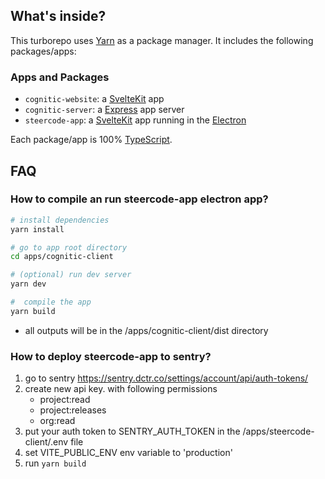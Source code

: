 ## What's inside?

This turborepo uses [Yarn](https://classic.yarnpkg.com/lang/en/) as a package manager. It includes the following packages/apps:

### Apps and Packages

- `cognitic-website`: a [SvelteKit](https://kit.svelte.dev/) app
- `cognitic-server`: a [Express](https://expressjs.com/) app server
- `steercode-app`: a [SvelteKit](https://kit.svelte.dev/) app running in the [Electron](https://www.electronjs.org/)

Each package/app is 100% [TypeScript](https://www.typescriptlang.org/).


## FAQ

### How to compile an run steercode-app electron app?

```sh
# install dependencies 
yarn install

# go to app root directory
cd apps/cognitic-client

# (optional) run dev server
yarn dev

#  compile the app
yarn build
```
- all outputs will be in the /apps/cognitic-client/dist directory

### How to deploy steercode-app to sentry?
1. go to sentry https://sentry.dctr.co/settings/account/api/auth-tokens/
2. create new api key. with following permissions
    - project:read
    - project:releases
    - org:read
3. put your auth token to SENTRY_AUTH_TOKEN in the /apps/steercode-client/.env file
4. set VITE_PUBLIC_ENV env variable to 'production'
4. run `yarn build`  

